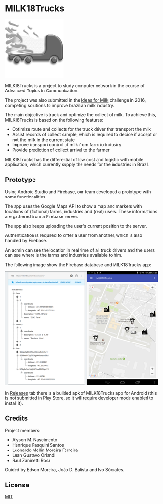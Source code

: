 # MILK18Trucks

![Project logo](img/1.png)

MILK18Trucks is a project to study computer network in the course of Advanced Topics in Communication.

The project was also submitted in the [Ideas for Milk][ideas] challenge in 2016, competing solutions to improve brazilian milk industry.

The main objective is track and optimize the collect of milk. To achieve this, MILK18Trucks is based on the following features:

* Optimize route and collects for the truck driver that transport the milk
* Assist records of collect sample, which is required to decide if accept or not the milk in the current state
* Improve transport control of milk from farm to industry
* Provide prediction of collect arrival to the farmer

MILK18Trucks has the differential of low cost and logistic with mobile application, which currently supply the needs for the industries in Brazil.

## Prototype

Using Android Studio and Firebase, our team developed a prototype with some functionalities.

The app uses the Google Maps API to show a map and markers with locations of (fictional) farms, industries and (real) users. These informations are gathered from a Firebase server.

The app also keeps uploading the user's current position to the server.

Authentication is required to differ a user from another, which is also handled by Firebase.

An admin can see the location in real time of all truck drivers and the users can see where is the farms and industries available to him.

The following image show the Firebase database and MILK18Trucks app:

![Screenshot](img/2.png)

In [Releases](https://github.com/luanorlandi/MILK18Trucks/releases) tab there is a builded apk of MILK18Trucks app for Android (this is not submitted in Play Store, so it will require developer mode enabled to install it).

## Credits

Project members:

* Alyson M. Nascimento
* Henrique Pasquini Santos
* Leonardo Mellin Moreira Ferreira
* Luan Gustavo Orlandi
* Raul Zaninetti Rosa

Guided by Edson Moreira, João D. Batista and Ivo Sócrates.

## License

[MIT](LICENSE)

[ideas]: <http://www.ideasformilk.com.br/>
